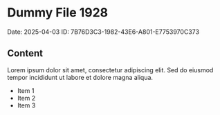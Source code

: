 # Dummy File 1928

Date: 2025-04-03
ID: 7B76D3C3-1982-43E6-A801-E7753970C373

## Content

Lorem ipsum dolor sit amet, consectetur adipiscing elit.
Sed do eiusmod tempor incididunt ut labore et dolore magna aliqua.

* Item 1
* Item 2
* Item 3

